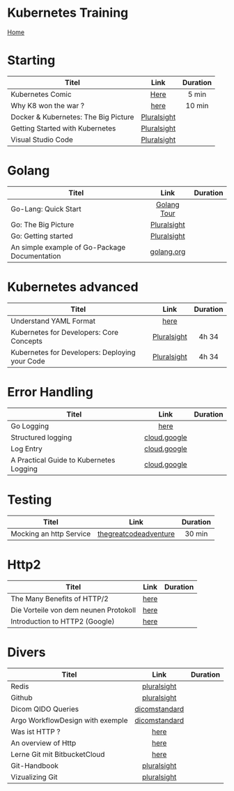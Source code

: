 <!--
SPDX-FileCopyrightText: © 2023 Siemens Healthcare GmbH

SPDX-License-Identifier: MIT
-->

Kubernetes Training
==============
[ Home ](../README.md)


# Starting

| Titel                                      | Link                                                                                                         |  Duration|
| ------------------------------------------ |:------------------------------------------------------------------------------------------------------------:|:--------:|
| Kubernetes Comic                           | [Here](https://cloud.google.com/kubernetes-engine/kubernetes-comic)                                   | 5 min    |         
| Why K8 won the war ?                         |  [here](https://www.seldon.io/hacker-noon-how-did-kubernetes-win-the-container-orchestration-war)   | 10 min   |  
|Docker & Kubernetes: The Big Picture        |[Pluralsight](https://app.pluralsight.com/library/courses/docker-kubernetes-big-picture/table-of-contents)    |    | 
| Getting Started with Kubernetes            | [Pluralsight](https://app.pluralsight.com/library/courses/getting-started-kubernetes/table-of-contents)      |   |         
| Visual Studio Code                         | [Pluralsight](https://app.pluralsight.com/library/courses/visual-studio-code/table-of-contents)              |   |   

# Golang

| Titel                                      | Link                                                                                                         |   Duration|
| ------------------------------------------ |:------------------------------------------------------------------------------------------------------------:| :--------:|
|Go-Lang: Quick Start                           | [Golang Tour](https://tour.golang.org/welcome/1)                                   |            | 
|Go: The Big Picture                           | [Pluralsight](https://app.pluralsight.com/library/courses/go-big-picture/table-of-contents)             |                          |         
|Go: Getting started                           | [Pluralsight](https://app.pluralsight.com/library/courses/getting-started-with-go/table-of-contents)        |                               |         
| An simple example of Go-Package Documentation    | [golang.org](https://golang.org/pkg/io/fs/)                                   |            | 

# Kubernetes advanced

| Titel                                      | Link                                                                                                         |   Duration|
| ------------------------------------------ |:------------------------------------------------------------------------------------------------------------:| :--------:|
| Understand YAML Format                     | [here](https://kubernetes.io/docs/concepts/overview/working-with-objects/kubernetes-objects/)             |                          |         
| Kubernetes for Developers: Core Concepts   | [Pluralsight](https://app.pluralsight.com/course-player?clipId=d7f7ef5a-781f-47c0-83e8-4b44bbba3863)    |  4h 34      |                                  
| Kubernetes for Developers: Deploying your Code    | [Pluralsight](https://app.pluralsight.com/library/courses/kubernetes-developers-deploying-code/table-of-contents)   |  4h 34      |           

# Error Handling

| Titel                                      | Link                                                                                                         |   Duration|
| ------------------------------------------ |:------------------------------------------------------------------------------------------------------------:| :--------:|
| Go Logging                   | [here](https://www.datadoghq.com/blog/go-logging/)             |                          |         
| Structured logging                  | [cloud.google](https://cloud.google.com/logging/docs/structured-logging)             |                          |         
| Log Entry                 | [cloud.google](https://cloud.google.com/logging/docs/reference/v2/rest/v2/LogEntry)             |                          |         
|A Practical Guide to Kubernetes Logging                 | [cloud.google](https://logz.io/blog/a-practical-guide-to-kubernetes-logging/)             |                          |         

# Testing

| Titel                                      | Link                                                                                                         |   Duration|
| ------------------------------------------ |:------------------------------------------------------------------------------------------------------------:| :--------:|
| Mocking an http Service                  | [thegreatcodeadventure](https://www.thegreatcodeadventure.com/mocking-http-requests-in-golang/)             |     30 min                     |         



# Http2

| Titel                                      | Link                                                                                                         |   Duration|
| ------------------------------------------ |:------------------------------------------------------------------------------------------------------------:| :--------:|
| The Many Benefits of HTTP/2                   | [here](https://mediatemple.net/blog/web-development-tech/many-benefits-http2/)             |                          |         
| Die Vorteile von dem neunen Protokoll                 | [here](https://www.w-em.com/blog/vorteile-des-http2-protokolls/)             |                          |         
| Introduction to HTTP2 (Google)                | [here](https://developers.google.com/web/fundamentals/performance/http2)             |                          |         

# Divers

| Titel                                      | Link                                                                                                         |   Duration|
| ------------------------------------------ |:------------------------------------------------------------------------------------------------------------:| :--------:|
| Redis                   | [pluralsight](https://app.pluralsight.com/guides/redis-as-a-dynamic-interconnecting-datastore)             |                          |         
| Github                  | [pluralsight](https://app.pluralsight.com/player?course=github-getting-started&author=gill-cleeren&name=e72372c8-9c82-41bf-8b11-47d51b0df195&clip=0)             |                          |         
| Dicom QIDO Queries      | [dicomstandard](https://www.dicomstandard.org/dicomweb/query-qido-rs)             |                          |         
| Argo WorkflowDesign with exemple      | [dicomstandard](https://blog.argoproj.io/building-kubernetes-clusters-using-argo-and-kubernetes-c2e851834d89)             |                          |         
| Was ist HTTP ?          | [here](https://www.ionos.de/digitalguide/hosting/hosting-technik/was-ist-http/)             |                          |         
| An overview of Http          | [here](https://developer.mozilla.org/en-US/docs/Web/HTTP/Overview)             |                          |         
| Lerne Git mit BitbucketCloud          | [here](https://www.atlassian.com/de/git/tutorials/learn-git-with-bitbucket-cloud)             |                          |         
| Git-Handbook                  | [pluralsight](https://guides.github.com/introduction/git-handbook/)             |                          |         
| Vizualizing Git                 | [pluralsight](http://git-school.github.io/visualizing-git//)             |                          |         


